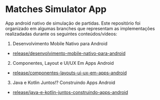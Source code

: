 # Matches Simulator App
App android nativo de simulação de partidas. Este repositório foi organizado em algumas branches que representam as implementações realizadadas durante os seguintes conteúdos/vídeos:

1. Desenvolvimento Mobile Nativo para Android
 - [release/desenvolvimento-mobile-nativo-para-android](https://github.com/kleberfort/matches-simulator-app/tree/release/desenvolvimento-mobile-nativo-para-android)
2. Componentes, Layout e UI/UX Em Apps Android
 - [release/componentes-layouts-ui-ux-em-apps-android](https://github.com/kleberfort/matches-simulator-app/tree/release/componentes-layouts-ui-ux-em-apps-android)
3. Java e Kotlin Juntos!? Construindo Apps Android
 - [release/java-e-kotlin-juntos-construindo-apps-android](https://github.com/kleberfort/matches-simulator-app/tree/release/desenvolvimento-mobile-nativo-para-android)
